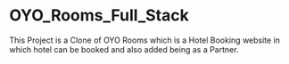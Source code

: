 # OYO_Rooms_Full_Stack
This Project is a Clone of OYO Rooms which is a Hotel Booking website in which hotel can be booked and also added being as a Partner.

